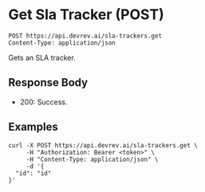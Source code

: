 # Get Sla Tracker (POST)

```http
POST https://api.devrev.ai/sla-trackers.get
Content-Type: application/json
```

Gets an SLA tracker.



## Response Body

- 200: Success.

## Examples

```shell
curl -X POST https://api.devrev.ai/sla-trackers.get \
     -H "Authorization: Bearer <token>" \
     -H "Content-Type: application/json" \
     -d '{
  "id": "id"
}'
```